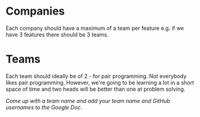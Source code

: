 # Companies

Each company should have a maximum of a team per feature e.g. if we have 3 features
there should be 3 teams.

# Teams

Each team should ideally be of 2 - for pair programming. Not everybody likes
pair programming. However, we're going to be learning a lot in a short space of
time and two heads will be better than one at problem solving.

*Come up with a team name and add your team name and GitHub usernames to the
Google Doc*.
